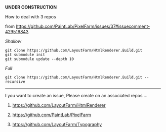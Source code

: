 **UNDER CONSTRUCTION**


How to deal with 3 repos 

from https://github.com/PaintLab/PixelFarm/issues/37#issuecomment-429516843



*Shallow*
```
git clone https://github.com/LayoutFarm/HtmlRenderer.Build.git
git submodule init
git submodule update --depth 10
```

*Full*
```
git clone https://github.com/LayoutFarm/HtmlRenderer.Build.git --recursive
```


--- 

I you want to create an issue, Please create on an associated repos ... 

1) https://github.com/LayoutFarm/HtmlRenderer

2) https://github.com/PaintLab/PixelFarm

3) https://github.com/LayoutFarm/Typography




